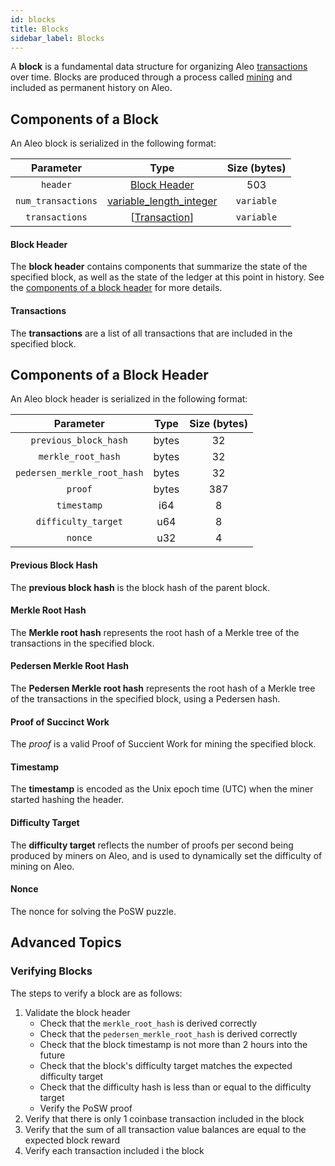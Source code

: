 ```yaml
---
id: blocks
title: Blocks
sidebar_label: Blocks
---
```


A **block** is a fundamental data structure for organizing Aleo [transactions](03_transactions.md) over time.
Blocks are produced through a process called [mining](05_consensus.md#mining-on-aleo) and included as
permanent history on Aleo.

## Components of a Block

An Aleo block is serialized in the following format:

|     Parameter    |                                Type                                | Size (bytes) |
|:----------------:|:------------------------------------------------------------------:|:------------:|
|     `header`     |   [Block Header](#components-of-a-block-header)                    |      503     |
|`num_transactions`| [variable_length_integer](06_glossary.md#variable-length-integer)  |  `variable`  |
|  `transactions`  | \[[Transaction](03_transactions.md#components-of-a-transaction)\]  |  `variable`  |

#### Block Header

The **block header** contains components that summarize the state of the specified block,
as well as the state of the ledger at this point in history. See the [components of a block header](#components-of-a-block-header)
for more details.

#### Transactions

The **transactions** are a list of all transactions that are included in the specified block.


## Components of a Block Header

An Aleo block header is serialized in the following format:

|          Parameter          |   Type   | Size (bytes) |
|:---------------------------:|:--------:|:------------:|
|    `previous_block_hash`    |   bytes  |      32      |
|      `merkle_root_hash`     |   bytes  |      32      |
| `pedersen_merkle_root_hash` |   bytes  |      32      |
|           `proof`           |   bytes  |      387     |
|         `timestamp`         |    i64   |       8      |
|     `difficulty_target`     |    u64   |       8      |
|           `nonce`           |    u32   |       4      |

 
#### Previous Block Hash
 
The **previous block hash** is the block hash of the parent block.
 
#### Merkle Root Hash

The **Merkle root hash** represents the root hash of a Merkle tree of the transactions in the specified block.
 
#### Pedersen Merkle Root Hash

The **Pedersen Merkle root hash** represents the root hash of a Merkle tree of the transactions in the specified block, using a Pedersen hash.
 
#### Proof of Succinct Work
 
The *proof* is a valid Proof of Succient Work for mining the specified block.
 
#### Timestamp

The **timestamp** is encoded as the Unix epoch time (UTC) when the miner started hashing the header.

#### Difficulty Target

The **difficulty target** reflects the number of proofs per second being produced by miners on Aleo, and is used
to dynamically set the difficulty of mining on Aleo.
 
#### Nonce

The nonce for solving the PoSW puzzle.
 

## Advanced Topics

### Verifying Blocks

The steps to verify a block are as follows:

1. Validate the block header 
    - Check that the `merkle_root_hash` is derived correctly
    - Check that the `pedersen_merkle_root_hash` is derived correctly
    - Check that the block timestamp is not more than 2 hours into the future
    - Check that the block's difficulty target matches the expected difficulty target
    - Check that the difficulty hash is less than or equal to the difficulty target
    - Verify the PoSW proof
2. Verify that there is only 1 coinbase transaction included in the block
3. Verify that the sum of all transaction value balances are equal to the expected block reward
4. Verify each transaction included i the block
 